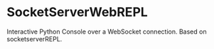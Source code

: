 # SocketServerWebREPL
Interactive Python Console over a WebSocket connection. Based on socketserverREPL.
